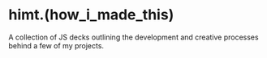 # himt.(how_i_made_this)

A collection of JS decks outlining the development and creative processes behind a few of my projects.
